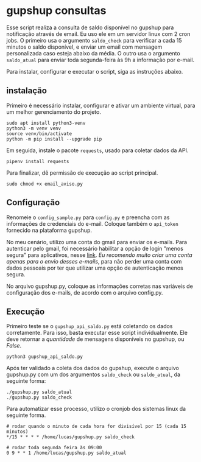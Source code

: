 # gupshup consultas

Esse script realiza a consulta de saldo disponível no gupshup para notificação através de email. Eu uso ele em um servidor linux com 2 cron jobs. O primeiro usa o argumento `saldo_check` para verificar a cada 15 minutos o saldo disponível, e enviar um email com mensagem personalizada caso esteja abaixo da média. O outro usa o argumento `saldo_atual` para enviar toda segunda-feira às 9h a informação por e-mail.

Para instalar, configurar e executar o script, siga as instruções abaixo.

## instalação
Primeiro é necessário instalar, configurar e ativar um ambiente virtual, para um melhor gerenciamento do projeto.
```
sudo apt install python3-venv
python3 -m venv venv
source venv/bin/activate
python -m pip install --upgrade pip
```
Em seguida, instale o pacote `requests`, usado para coletar dados da API.
```
pipenv install requests
```
Para finalizar, dê permissão de execução ao script principal.
```
sudo chmod +x email_aviso.py
```


## Configuração

Renomeie o `config_sample.py` para `config.py` e preencha com as informações de credenciais do e-mail. Coloque também o `api_token` fornecido na plataforma gupshup.

No meu cenário, utilizo uma conta do gmail para enviar os e-mails. Para autenticar pelo gmail, foi necessário habilitar a opção de login "menos segura" para aplicativos, nesse [link](https://myaccount.google.com/lesssecureapps). *Eu recomendo muito criar uma conta apenas para o envio desses e-mails*, para não perder uma conta com dados pessoais por ter que utilizar uma opção de autenticação menos segura.

No arquivo gupshup.py, coloque as informações corretas nas variáveis de configuração dos e-mails, de acordo com o arquivo config.py.


## Execução

Primeiro teste se o `gupshup_api_saldo.py` está coletando os dados corretamente. Para isso, basta executar esse script individualmente. Ele deve retornar a *quantidade* de mensagens disponíveis no gupshup, ou *False*.
```
python3 gupshup_api_saldo.py
```

Após ter validado a coleta dos dados do gupshup, execute o arquivo gupshup.py com um dos argumentos `saldo_check` ou `saldo_atual`, da seguinte forma:
```
./gupshup.py saldo_atual
./gupshup.py saldo_check
```

Para automatizar esse processo, utilizo o cronjob dos sistemas linux da seguinte forma.

```
# rodar quando o minuto de cada hora for divisível por 15 (cada 15 minutos)
*/15 * * * * /home/lucas/gupshup.py saldo_check
```
```
# rodar toda segunda feira às 09:00
0 9 * * 1 /home/lucas/gupshup.py saldo_atual
```

